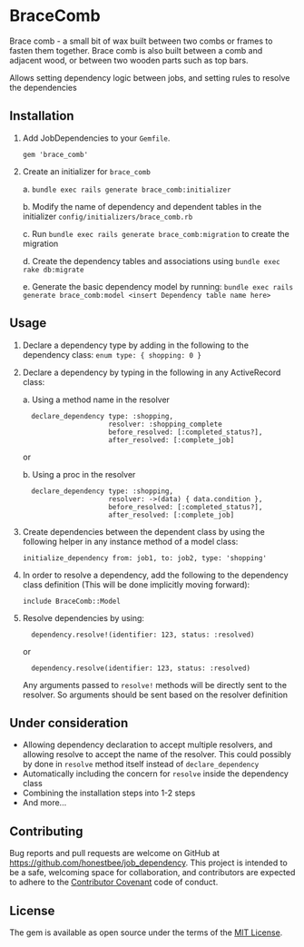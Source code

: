 # BraceComb

Brace comb - a small bit of wax built between two combs or frames to fasten them together. Brace comb is also built between a comb and adjacent wood, or between two wooden parts such as top bars.

Allows setting dependency logic between jobs, and setting rules to resolve the dependencies

## Installation

1. Add JobDependencies to your `Gemfile`.

    `gem 'brace_comb'`

2. Create an initializer for `brace_comb` 

    a. `bundle exec rails generate brace_comb:initializer`
    
    b. Modify the name of dependency and dependent tables in the initializer `config/initializers/brace_comb.rb`
    
    c. Run `bundle exec rails generate brace_comb:migration` to create the migration
    
    d. Create the dependency tables and associations using `bundle exec rake db:migrate`
    
    e. Generate the basic dependency model by running:
       ```bundle exec rails generate brace_comb:model <insert Dependency table name here>```

## Usage
  
1. Declare a dependency type by adding in the following to the dependency class:
   `enum type: { shopping: 0 }`
2. Declare a dependency by typing in the following in any ActiveRecord class:

   a. Using a method name in the resolver
   ```
     declare_dependency type: :shopping,
                        resolver: :shopping_complete
                        before_resolved: [:completed_status?],
                        after_resolved: [:complete_job]
   ```
   
   or 
   
   b. Using a proc in the resolver
   
   ```
     declare_dependency type: :shopping,
                        resolver: ->(data) { data.condition },
                        before_resolved: [:completed_status?],
                        after_resolved: [:complete_job]
   ```
3. Create dependencies between the dependent class by using the following helper in any instance method of a model class:

   `initialize_dependency from: job1, to: job2, type: 'shopping'`
4. In order to resolve a dependency, add the following to the dependency class definition (This will be done implicitly moving forward):

   `include BraceComb::Model`
5. Resolve dependencies by using:
   ```
     dependency.resolve!(identifier: 123, status: :resolved)
   ```
   
   or 
   
   ```
     dependency.resolve(identifier: 123, status: :resolved)
   ```
   Any arguments passed to `resolve!` methods will be directly sent to the resolver. So arguments should be sent based on the resolver definition

## Under consideration
   - Allowing dependency declaration to accept multiple resolvers, and allowing resolve to accept the name of the resolver. This could possibly by done in `resolve` method itself instead of `declare_dependency`
   - Automatically including the concern for `resolve` inside the dependency class
   - Combining the installation steps into 1-2 steps
   - And more...
## Contributing

Bug reports and pull requests are welcome on GitHub at https://github.com/honestbee/job_dependency. This project is intended to be a safe, welcoming space for collaboration, and contributors are expected to adhere to the [Contributor Covenant](http://contributor-covenant.org) code of conduct.

## License

The gem is available as open source under the terms of the [MIT License](http://opensource.org/licenses/MIT).
